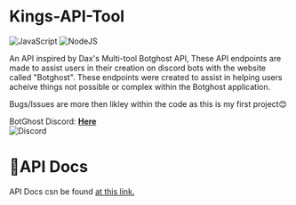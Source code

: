 # Kings-API-Tool
![JavaScript](https://img.shields.io/badge/javascript-%23323330.svg?style=for-the-badge&logo=javascript&logoColor=%23F7DF1E) ![NodeJS](https://img.shields.io/badge/node.js-6DA55F?style=for-the-badge&logo=node.js&logoColor=white)  

An API inspired by Dax's Multi-tool Botghost API, These API endpoints are made to assist users in their creation on discord bots with the website called "Botghost". These endpoints were created to assist in helping users acheive things not possible or complex within the Botghost application.

Bugs/Issues are more then likley within the code as this is my first project😊

BotGhost Discord: [**Here**](https%3A%2F%2Fdiscord.com%2Finvite%2F9UPM6S4xyA)  
![Discord](https://img.shields.io/discord/822426820447567872?logo=discord&label=BotGhost%20Discord&color=blue&link=https%3A%2F%2Fdiscord.com%2Finvite%2F9UPM6S4xyA)

# 🚀API Docs

API Docs csn be found [at this link.](https://kings.api.xyz/docs)

